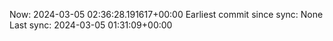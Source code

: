 Now: 2024-03-05 02:36:28.191617+00:00 Earliest commit since sync: None Last sync: 2024-03-05 01:31:09+00:00
